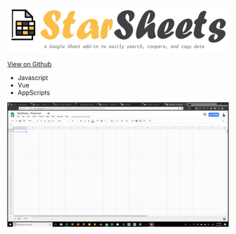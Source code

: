![demo](star-sheets-logo.png)

[View on Github](https://github.com/WeConnect/star-sheets)

* Javascript
* Vue
* AppScripts

![demo](star-sheets-demo.gif)


